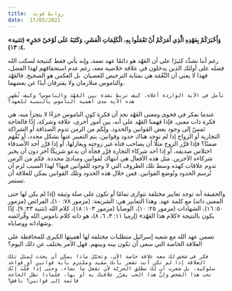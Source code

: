 ```yaml
---
title:  روابط قوية
date:  17/05/2021
---
```


**«وَأَخْبَرَكُمْ بِعَهْدِهِ الَّذِي أَمَرَكُمْ أَنْ تَعْمَلُوا بِهِ، الْكَلِمَاتِ الْعَشَرِ، وَكَتَبَهُ عَلَى لَوْحَيْ حَجَرٍ» (تثنية ٤: ١٣).**

رغم أننا نشدِّد كثيرًا على أن العَهْد هو دائمًا عهد نعمة، وإنه يأتي فقط كنتيجة لسكب الله فضله على أولئك الذين يدخلون في علاقة خلاصية معه، رغم عدم استحقاقهم لهذا الفضل، فهذا لا يعني أن النَّعْمَة هي بمثابة الترخيص للعصيان. بل العكس هو الصحيح. فالعَهْد والناموس متلازمان ولا يفترقان أبدًا عن بعضهما.

`تأمل في الآية الواردة أعلاه. كيف تربط بشدة بين العَهْد والناموس؟ وكيف تُظهر هذه الآية مدى أهمية الناموس بالنسبة للعهد؟`

عندما نفكر في فحوى ومعنى العَهْد نجد أن فكرة كون الناموس جزءًا لا يتجزأ منه، هي فكرة ذات معنى. فإذا فهمنا العَهْد على أنه، بين أمور أخرى، علاقة وشركة، إذًا فالحاجة تَمسّ إلى وجود بعض القوانين والحدود. ولِكَم من الزمن تدوم الصداقة أو الشراكة التجارية أو الزواج إذا لم توجد هناك حدود وقوانين، يتم التعبير عنها بشكل محدد، أو تُفْهَم ضمنًا؟ فإذا قرَّر الزوج مثلًا أن يصاحب فتاة غير زوجته ويغازلها، أو إذا قرَّر أحد الأصدقاء اختلاس صديقه، أو إذا أحد شركاء التجارة قرَّر فجأة أن يدعو شريكًا آخر دون أن يخبر شركاءه الآخرين. مثل هذه الأفعال هي انتهاك لقوانين ومبادئ محددة. فكم من الزمن تدوم علاقات كهذه وسط تلك الظروف التي لا وجود للقوانين فيها؟ لهذا السبب لزم أن تُرسم الحدود وتُوضع القوانين. فمن خلال هذه الحدود وتلك القوانين يمكن للعلاقة أن تستمر.

والحقيقة أنه توجد تعابير مختلفة تتوازى تمامًا أو تكون على صلة وثيقة (إذا لم يكن لها حتى المعنى ذاته) مع كلمة عهد. وهذا التعابير هي: الشريعة: (مزمور ٧٨: ١٠)، الفرائض (مزمور ٥٠: ١٦)، الشهادات (مزمور ٢٥: ١٠)، الوصايا (مزمور ١٠٣: ١٨)، كلام الله (تثنية ٣٣: ٩). إذًا يكون بالنتيجة «كلام هذا العَهْد» (إرميا ١١: ٣، ٦، ٨)، هو ذاته كلام ناموس الله وفَّرائضه وشهاداته ووصاياه.

تضمن عهد الله مع شعبه إسرائيل متطلبات مختلفة لها أهميتها الكبرى للمحافظة على العلاقة الخاصة التي سعى أن تكون بينه وبينهم. فهل الأمر يختلف عن ذلك اليوم؟

`فكر في شخص لك معه علاقة خاصة الآن، وتخيَّل ماذا يمكن أن يحدث لمثل تلك العلاقة إذا لم تكن أنت تشعر بأنك مقيد وملتزم بأية قوانين أو قواعد سلوكية، بل شعرت أن لك مطلق الحريَّة لأن تفعل ما تشاء. وحتى إذا قُلْتَ إنّك تحب هذا الشخص وإنّ هذا الحب يقرّر علاقتك به أو بها، فلماذا تظل الحاجة قائمة إلى قوانين؟ ناقش؟`